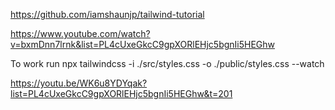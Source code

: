 https://github.com/iamshaunjp/tailwind-tutorial

https://www.youtube.com/watch?v=bxmDnn7lrnk&list=PL4cUxeGkcC9gpXORlEHjc5bgnIi5HEGhw

To work run
npx tailwindcss -i ./src/styles.css -o ./public/styles.css --watch

https://youtu.be/WK6u8YDYqak?list=PL4cUxeGkcC9gpXORlEHjc5bgnIi5HEGhw&t=201
